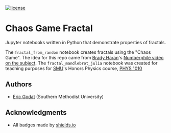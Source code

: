 [![license](https://img.shields.io/github/license/egodat/chaos_game_fractal.svg)]()

# Chaos Game Fractal

Jupyter notebooks written in Python that demonstrate properties of fractals.

The `fractal_from_random` notebook creates fractals using the "Chaos Game". The idea for this repo came from [Brady Haran](http://www.bradyharan.com/)'s [Numberphile video on the subject](https://youtu.be/kbKtFN71Lfs). The `fractal_mandlebrot_julia` notebook was created for teaching purposes for [SMU](http://www.physics.smu.edu/web/)'s Honors Physics course, [PHYS 1010](http://www.physics.smu.edu/egodat/honors/)

## Authors

- [Eric Godat](https://www.linkedin.com/in/eric-godat-aa614148/) (Southern Methodist University)

## Acknowledgments

- All badges made by [shields.io](http://shields.io/)
